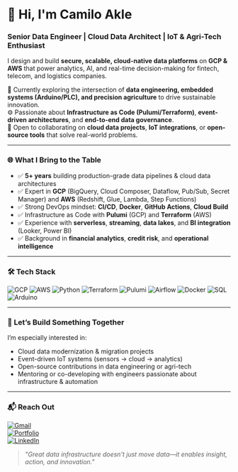 # 👋 Hi, I'm Camilo Akle  
### **Senior Data Engineer | Cloud Data Architect | IoT & Agri-Tech Enthusiast**

I design and build **secure, scalable, cloud-native data platforms** on **GCP & AWS** that power analytics, AI, and real-time decision-making for fintech, telecom, and logistics companies.

🌱 Currently exploring the intersection of **data engineering, embedded systems (Arduino/PLC), and precision agriculture** to drive sustainable innovation.  
⚙️ Passionate about **Infrastructure as Code (Pulumi/Terraform)**, **event-driven architectures**, and **end-to-end data governance**.  
🤝 Open to collaborating on **cloud data projects**, **IoT integrations**, or **open-source tools** that solve real-world problems.

---

### 🌐 What I Bring to the Table
- ✅ **5+ years** building production-grade data pipelines & cloud data architectures  
- ✅ Expert in **GCP** (BigQuery, Cloud Composer, Dataflow, Pub/Sub, Secret Manager) and **AWS** (Redshift, Glue, Lambda, Step Functions)  
- ✅ Strong DevOps mindset: **CI/CD**, **Docker**, **GitHub Actions**, **Cloud Build**  
- ✅ Infrastructure as Code with **Pulumi** (GCP) and **Terraform** (AWS)  
- ✅ Experience with **serverless**, **streaming**, **data lakes**, and **BI integration** (Looker, Power BI)  
- ✅ Background in **financial analytics**, **credit risk**, and **operational intelligence**

---

### 🛠️ Tech Stack
![GCP](https://img.shields.io/badge/GCP-4285F4?style=flat&logo=google-cloud&logoColor=white)
![AWS](https://img.shields.io/badge/AWS-232F3E?style=flat&logo=amazon-aws&logoColor=white)
![Python](https://img.shields.io/badge/Python-3776AB?style=flat&logo=python&logoColor=white)
![Terraform](https://img.shields.io/badge/Terraform-7B42BC?style=flat&logo=terraform&logoColor=white)
![Pulumi](https://img.shields.io/badge/Pulumi-F7C214?style=flat&logo=pulumi&logoColor=black)
![Airflow](https://img.shields.io/badge/Airflow-017CEE?style=flat&logo=apache-airflow&logoColor=white)
![Docker](https://img.shields.io/badge/Docker-2496ED?style=flat&logo=docker&logoColor=white)
![SQL](https://img.shields.io/badge/SQL-4479A1?style=flat&logo=postgresql&logoColor=white)
![Arduino](https://img.shields.io/badge/Arduino-00979D?style=flat&logo=arduino&logoColor=white)

---

### 🤝 Let’s Build Something Together
I’m especially interested in:
- Cloud data modernization & migration projects  
- Event-driven IoT systems (sensors → cloud → analytics)  
- Open-source contributions in data engineering or agri-tech  
- Mentoring or co-developing with engineers passionate about infrastructure & automation

---

### 📬 Reach Out
[![Gmail](https://img.shields.io/badge/Gmail-D14836?style=for-the-badge&logo=gmail&logoColor=white)](mailto:camiloakle@gmail.com)  
[![Portfolio](https://img.shields.io/badge/Portfolio-000000?style=for-the-badge&logo=firefox&logoColor=white)](https://camiloakle.com)  
[![LinkedIn](https://img.shields.io/badge/LinkedIn-0077B5?style=for-the-badge&logo=linkedin&logoColor=white)](https://linkedin.com/in/camiloakle)

> *"Great data infrastructure doesn’t just move data—it enables insight, action, and innovation."*
